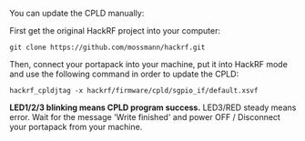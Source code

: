 You can update the CPLD manually:

First get the original HackRF project into your computer:

`git clone https://github.com/mossmann/hackrf.git`

Then, connect your portapack into your machine, put it into HackRF mode and use the following command in order to update the CPLD:

`hackrf_cpldjtag -x hackrf/firmware/cpld/sgpio_if/default.xsvf`

**LED1/2/3 blinking means CPLD program success.**
LED3/RED steady means error.
Wait for the message 'Write finished' and power OFF / Disconnect your portapack from your machine.
